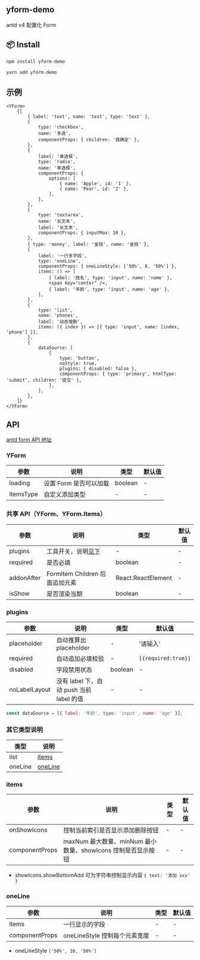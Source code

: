 ## yform-demo

antd v4 配置化 Form

## 📦 Install

```bash
npm install yform-demo
```

```bash
yarn add yform-demo
```

## 示例

```tsx
<YForm>
    {[
        { label: 'text', name: 'text', type: 'text' },
        {
            type: 'checkbox',
            name: '多选',
            componentProps: { children: '我确定' },
        },
        {
            label: '单选框',
            type: 'radio',
            name: '单选框',
            componentProps: {
                options: [
                    { name: 'Apple', id: '1' },
                    { name: 'Pear', id: '2' },
                ],
            },
        },
        {
            type: 'textarea',
            name: '长文本',
            label: '长文本',
            componentProps: { inputMax: 10 },
        },
        { type: 'money', label: '金钱', name: '金钱' },
        {
            label: '一行多字段',
            type: 'oneLine',
            componentProps: { oneLineStyle: ['50%', 8, '50%'] },
            items: () => [
                { label: '姓名', type: 'input', name: 'name' },
                <span key="center" />,
                { label: '年龄', type: 'input', name: 'age' },
            ],
        },
        {
            type: 'list',
            name: 'phones',
            label: '动态增删',
            items: ({ index }) => [{ type: 'input', name: [index, 'phone'] }],
        },
        {
            dataSource: [
                {
                    type: 'button',
                    noStyle: true,
                    plugins: { disabled: false },
                    componentProps: { type: 'primary', htmlType: 'submit', children: '提交' },
                },
            ],
        },
    ]}
</YForm>
```

## API

[antd form API 地址](https://next.ant.design/components/form-cn/#API)

### YForm

| 参数      | 说明                   | 类型    | 默认值 |
| --------- | ---------------------- | ------- | ------ |
| loading   | 设置 Form 是否可以加载 | boolean | -      |
| itemsType | 自定义添加类型         | -       | -      |

### 共享 API（YForm、YForm.Items）

| 参数       | 说明                           | 类型               | 默认值 |
| ---------- | ------------------------------ | ------------------ | ------ |
| plugins    | 工具开关，说明[见下](#plugins) | -                  | -      |
| required   | 是否必填                       | boolean            | -      |
| addonAfter | FormItem Children 后面追加元素 | React.ReactElement | -      |
| isShow     | 是否渲染当期                   | boolean            | -      |

### plugins

| 参数          | 说明                                     | 类型    | 默认值              |
| ------------- | ---------------------------------------- | ------- | ------------------- |
| placeholder   | 自动推算出 placeholder                   | -       | '请输入'            |
| required      | 自动追加必填校验                         | -       | `[{required:true}]` |
| disabled      | 字段禁用状态                             | boolean | -                   |
| noLabelLayout | 没有 label 下，自动 push 当前 label 的值 | -       | -                   |

```jsx
const dataSource = [{ label: '年龄', type: 'input', name: 'age' }];
```

### 其它类型说明

| 类型    | 说明                |
| ------- | ------------------- |
| list    | [items](#items)     |
| oneLine | [oneLine](#oneLine) |

### items

| 参数           | 说明                                                         | 类型 | 默认值 |
| -------------- | ------------------------------------------------------------ | ---- | ------ |
| onShowIcons    | 控制当前索引是否显示添加删除按钮                             | -    | -      |
| componentProps | maxNum 最大数量、minNum 最小数量、showIcons 控制是否显示按钮 | -    | -      |

-   showIcons.showBottomAdd 可为字符串控制显示内容 `{ text: '添加 xxx' }`

### oneLine

| 参数           | 说明                          | 类型 | 默认值 |
| -------------- | ----------------------------- | ---- | ------ |
| items          | 一行显示的字段                | -    | -      |
| componentProps | oneLineStyle 控制每个元素宽度 | -    | -      |

-   oneLineStyle `['50%', 10, '50%']`
